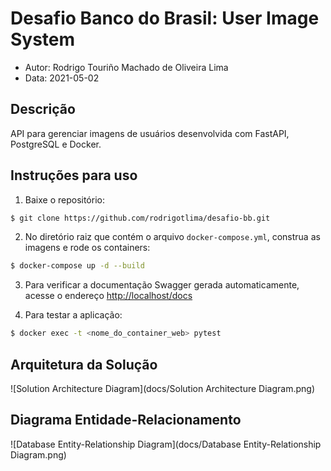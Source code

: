 # Desafio Banco do Brasil: User Image System
- Autor: Rodrigo Touriño Machado de Oliveira Lima
- Data: 2021-05-02

## Descrição

API para gerenciar imagens de usuários desenvolvida com FastAPI, PostgreSQL e Docker.

## Instruções para uso

1. Baixe o repositório:

```sh
$ git clone https://github.com/rodrigotlima/desafio-bb.git
```

2. No diretório raiz que contém o arquivo `docker-compose.yml`, construa as imagens e rode os containers:

```sh
$ docker-compose up -d --build
```

3. Para verificar a documentação Swagger gerada automaticamente, acesse o endereço [http://localhost/docs](http://localhost/docs) 

4. Para testar a aplicação:

```sh
$ docker exec -t <nome_do_container_web> pytest
```

## Arquitetura da Solução

![Solution Architecture Diagram](docs/Solution Architecture Diagram.png)

## Diagrama Entidade-Relacionamento

![Database Entity-Relationship Diagram](docs/Database Entity-Relationship Diagram.png)
